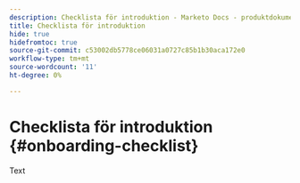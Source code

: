 ```yaml
---
description: Checklista för introduktion - Marketo Docs - produktdokumentation
title: Checklista för introduktion
hide: true
hidefromtoc: true
source-git-commit: c53002db5778ce06031a0727c85b1b30aca172e0
workflow-type: tm+mt
source-wordcount: '11'
ht-degree: 0%

---
```


# Checklista för introduktion {#onboarding-checklist}

Text
